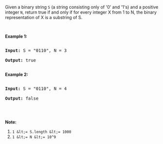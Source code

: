 Given a binary string `` S `` (a string consisting only of '0' and '1's) and a positive integer `` N ``, return true if and only if for every integer X from 1 to N, the binary representation of X is a substring of S.

&nbsp;

__Example 1:__

<pre>
<strong>Input: </strong>S = <span id="example-input-1-1">"0110"</span>, N = <span id="example-input-1-2">3</span>
<strong>Output: </strong><span id="example-output-1">true</span>
</pre>

__Example 2:__

<pre>
<strong>Input: </strong>S = <span id="example-input-2-1">"0110"</span>, N = <span id="example-input-2-2">4</span>
<strong>Output: </strong><span id="example-output-2">false</span>
</pre>

&nbsp;

__Note:__

1.   `` 1 &lt;= S.length &lt;= 1000 ``
2.   `` 1 &lt;= N &lt;= 10^9 ``